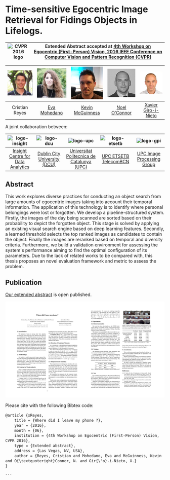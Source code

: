 # Time-sensitive Egocentric Image Retrieval for Fidings Objects in Lifelogs. 


|  ![CVPR 2016 logo][logo-cvpr] | Extended Abstract accepted at [4th Workshop on Egocentric (First-Person) Vision, 2016 IEEE Conference on Computer Vision and Pattern Recognition (CVPR)](http://www.cbi.gatech.edu/fpv2016/index.html)   |
|:-:|---|


[logo-cvpr]: https://raw.githubusercontent.com/imatge-upc/saliency-2016-cvpr/master/logos/cvpr2016.jpg "CVPR 2016 logo"

| ![Cristian Reyes][CristianReyes-photo]  | ![Eva Mohedano][EvaMohedano-photo]  | ![Kevin McGuinness][KevinMcGuinness-photo]  | ![Noel O'Connor][NoelOConnor-photo]  | ![Xavier Giro-i-Nieto][XavierGiro-photo]  |
|:-:|:-:|:-:|:-:|:-:|
| Cristian Reyes  |  [Eva Mohedano][EvaMohedano-web]  | [Kevin McGuinness][KevinMcGuinness-web]   | [Noel O'Connor][NoelOConnor-web]   | [Xavier Giro-i-Nieto][XavierGiro-web]   |

[EvaMohedano-web]: https://www.insight-centre.org/users/eva-mohedano
[KevinMcGuinness-web]: https://www.insight-centre.org/users/kevin-mcguinness
[NoelOConnor-web]: https://www.insight-centre.org/users/noel-oconnor
[XavierGiro-web]: https://imatge.upc.edu/web/people/xavier-giro


[CristianReyes-photo]: https://raw.githubusercontent.com/imatge-upc/retrieval-2016-lostobject/master/authors/Cristian.jpg?token=AKsMd3RhsYHhgtl0Hwj9D0XFYvWbS9Zdks5Xe99xwA%3D%3D "Cristian Reyes"
[EvaMohedano-photo]: https://raw.githubusercontent.com/imatge-upc/retrieval-2016-lostobject/master/authors/Eva.jpg?token=AKsMd4iuttxHH44mYL3mPpJEtSvXVXF8ks5Xe-AWwA%3D%3D "Eva Mohedano"
[KevinMcGuinness-photo]: https://raw.githubusercontent.com/imatge-upc/retrieval-2016-lostobject/master/authors/Kevin.jpg?token=AKsMd4VU31T7Bh8CztufWEWNudazbB_Uks5Xe-AxwA%3D%3D "Kevin McGuinness"
[NoelOConnor-photo]: https://raw.githubusercontent.com/imatge-upc/retrieval-2016-lostobject/master/authors/Noel.jpg?token=AKsMdyemO5eJke9B9rqdRtA7otJscq1wks5Xe-BEwA%3D%3D "Noel O'Connor"
[XavierGiro-photo]: https://raw.githubusercontent.com/imatge-upc/retrieval-2016-lostobject/master/authors/Xavi.jpg?token=AKsMd7-RJTppjPuOJ8WVq6j4BqCjvg6Sks5Xe-BSwA%3D%3D "Xavier Giro-i-Nieto"


A joint collaboration between:

| ![logo-insight] | ![logo-dcu] | ![logo-upc] | ![logo-etsetb] | ![logo-gpi] | 
|:-:|:-:|:-:|:-:|:-:|
| [Insight Centre for Data Analytics][insight-web] | [Dublin City University (DCU)][dcu-web]  |[Universitat Politecnica de Catalunya (UPC)][upc-web]   | [UPC ETSETB TelecomBCN][etsetb-web]  | [UPC Image Processing Group][gpi-web] | 

[insight-web]: https://www.insight-centre.org/ 
[dcu-web]: http://www.dcu.ie/
[upc-web]: http://www.upc.edu/?set_language=en 
[etsetb-web]: https://www.etsetb.upc.edu/en/ 
[gpi-web]: https://imatge.upc.edu/web/ 


[logo-insight]: https://raw.githubusercontent.com/imatge-upc/saliency-2016-cvpr/master/logos/insight.jpg "Insight Centre for Data Analytics"
[logo-dcu]: https://raw.githubusercontent.com/imatge-upc/saliency-2016-cvpr/master/logos/dcu.png "Dublin City University"
[logo-upc]: https://raw.githubusercontent.com/imatge-upc/saliency-2016-cvpr/master/logos/upc.jpg "Universitat Politecnica de Catalunya"
[logo-etsetb]: https://raw.githubusercontent.com/imatge-upc/saliency-2016-cvpr/master/logos/etsetb.png "ETSETB TelecomBCN"
[logo-gpi]: https://raw.githubusercontent.com/imatge-upc/saliency-2016-cvpr/master/logos/gpi.png "UPC Image Processing Group"


## Abstract

This work explores diverse practices for conducting an object search from large amounts of egocentric images taking into account their temporal information. The application of this technology is to identify where personal belongings were lost or forgotten. We develop a pipeline-structured system. Firstly, the images of the day being scanned are sorted based on their probability to depict the forgotten object. This stage is solved by applying an existing visual search engine based on deep learning features. Secondly, a learned threshold selects the top ranked images as candidates to contain the object. Finally the images are reranked based on temporal and diversity criteria. Furthermore, we build a validation environment for assessing the system's performance aiming to find the optimal configuration of its parameters. Due to the lack of related works to be compared with, this thesis proposes an novel evaluation framework and metric to assess the problem.

## Publication

[Our extended abstract](http://www.cbi.gatech.edu/fpv2016/abstracts/where_phone_abstract.pdf) is open published. 


![Image of the paper](https://raw.githubusercontent.com/imatge-upc/retrieval-2016-lostobject/master/authors/paper.jpeg?token=AKsMd76S7tGV3VaBNTvSyNy88dwaae2cks5Xe-R0wA%3D%3D)

Please cite with the following Bibtex code:

````
@article {xReyes,
	title = {Where did I leave my phone ?},
	year = {2016},
	month = {06},
	institution = {4th Workshop on Egocentric (First-Person) Vision, CVPR 2016},
	type = {Extended abstract},
	address = {Las Vegas, NV, USA},
	author = {Reyes, Cristian and Mohedano, Eva and McGuinness, Kevin and O{\textquoteright}Connor, N. and Gir{\'o}-i-Nieto, X.}
}

```

